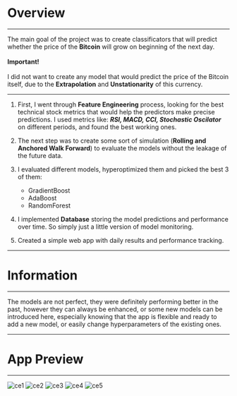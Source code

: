 # Overview
---

The main goal of the project was to create classificators that will predict whether the price of the **Bitcoin** will grow on beginning of the next day.<br><br>
**Important!**<br><br>
I did not want to create any model that would predict the price of the Bitcoin itself, due to the **Extrapolation** and **Unstationarity** of this currency.<br>

---
1. First, I went through **Feature Engineering** process, looking for the best technical stock metrics that would help the predictors make precise predictions.
   I used metrics like: <i>**RSI, MACD, CCI, Stochastic Oscilator**</i> on different periods, and found the best working ones.

2. The next step was to create some sort of simulation (**Rolling and Anchored Walk Forward**) to evaluate the models without the leakage of the future data.

3. I evaluated different models, hyperoptimized them and picked the best 3 of them:
   - GradientBoost
   - AdaBoost
   - RandomForest

4. I implemented **Database** storing the model predictions and performance over time. So simply just a little version of model monitoring.

5. Created a simple web app with daily results and performance tracking.

---

# Information
---

The models are not perfect, they were definitely performing better in the past, however they can always be enhanced, or some new models can be introduced here, especially
knowing that the app is flexible and ready to add a new model, or easily change hyperparameters of the existing ones.

---

# App Preview
---
![ce1](https://github.com/user-attachments/assets/50f684fe-e4bd-410d-8064-6dbbfa9b1339)
![ce2](https://github.com/user-attachments/assets/9ccb606a-c888-4162-aa09-9489cd1bd561)
![ce3](https://github.com/user-attachments/assets/a669dbf2-0da3-459a-beae-edc0d4c6b5f5)
![ce4](https://github.com/user-attachments/assets/83ef3549-55e2-4ee6-8851-c4ba1559431f)
![ce5](https://github.com/user-attachments/assets/2fd38f38-917b-4ba4-a42c-27b5ae9ffa04)

